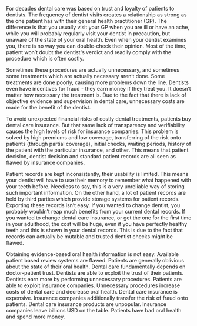 For decades dental care was based on trust and loyalty of patients to dentists. The frequency of dentist visits creates a relationship as strong as the one patient has with their general health practitioner (GP). The difference is that you usually visit your GP when you are ill or have an ache, while you will probably regularly visit your dentist in precaution, but unaware of the state of your oral health. Even when your dentist examines you, there is no way you can double-check their opinion. Most of the time, patient won’t doubt the dentist's verdict and readily comply with the procedure which is often costly.

Sometimes these procedures are actually unnecessary, and sometimes some treatments which are actually necessary aren’t done. Some treatments are done poorly, causing more problems down the line. Dentists even have incentives for fraud - they earn money if they treat you. It doesn’t matter how necessary the treatment is. Due to the fact that there is lack of objective evidence and supervision in dental care, unnecessary costs are made for the benefit of the dentist.

To avoid unexpected financial risks of costly dental treatments, patients buy dental care insurance. But that same lack of transparency and verifiability causes the high levels of risk for insurance companies. This problem is solved by high premiums and low coverage, transferring of the risk onto patients (through partial coverage), initial checks, waiting periods, history of the patient with the particular insurance, and other. This means that patient decision, dentist decision and standard patient records are all seen as flawed by insurance companies.

Patient records are kept inconsistently, their usability is limited. This means your dentist will have to use their memory to remember what happened with your teeth before. Needless to say, this is a very unreliable way of storing such important information. On the other hand, a lot of patient records are held by third parties which provide storage systems for patient records. Exporting these records isn’t easy. If you wanted to change dentist, you probably wouldn’t reap much benefits from your current dental records. If you wanted to change dental care insurance, or get the one for the first time in your adulthood, the cost will be huge, even if you have perfectly healthy teeth and this is shown in your dental records. This is due to the fact that records can actually be mutable and trusted dentist checks might be flawed.

Obtaining evidence-based oral health information is not easy. Available patient based review systems are flawed. Patients are generally oblivious about the state of their oral health. Dental care fundamentally depends on doctor-patient trust. Dentists are able to exploit the trust of their patients. Dentists earn more by performing unnecessary procedures. Patients are able to exploit insurance companies. Unnecessary procedures increase costs of dental care and decrease oral health. Dental care insurance is expensive. Insurance companies additionally transfer the risk of fraud onto patients. Dental care insurance products are unpopular. Insurance companies leave billions USD on the table. Patients have bad oral health and spend more money.
